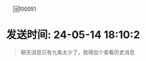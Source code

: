 </a>
    <img width = "15" height="15" src="https://q.qlogo.cn/qqapp/102076896/73FF1360BE8F717FBEB68B198BCD14FE/640">
</a>🆔100051

# 发送时间: 24-05-14 18:10:2
> 聊天消息只有九条太少了，我得加个查看历史消息